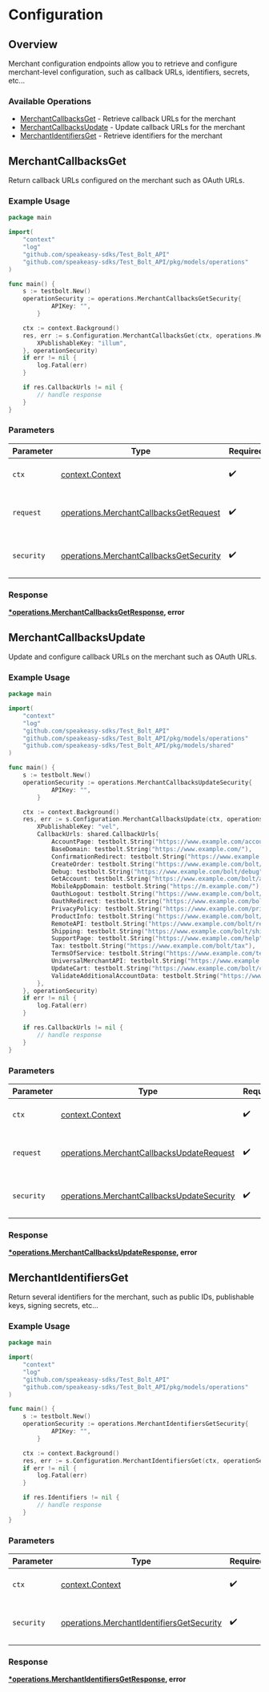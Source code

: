 # Configuration

## Overview

Merchant configuration endpoints allow you to retrieve and configure merchant-level
configuration, such as callback URLs, identifiers, secrets, etc...


### Available Operations

* [MerchantCallbacksGet](#merchantcallbacksget) - Retrieve callback URLs for the merchant
* [MerchantCallbacksUpdate](#merchantcallbacksupdate) - Update callback URLs for the merchant
* [MerchantIdentifiersGet](#merchantidentifiersget) - Retrieve identifiers for the merchant

## MerchantCallbacksGet

Return callback URLs configured on the merchant such as OAuth URLs.


### Example Usage

```go
package main

import(
	"context"
	"log"
	"github.com/speakeasy-sdks/Test_Bolt_API"
	"github.com/speakeasy-sdks/Test_Bolt_API/pkg/models/operations"
)

func main() {
    s := testbolt.New()
    operationSecurity := operations.MerchantCallbacksGetSecurity{
            APIKey: "",
        }

    ctx := context.Background()
    res, err := s.Configuration.MerchantCallbacksGet(ctx, operations.MerchantCallbacksGetRequest{
        XPublishableKey: "illum",
    }, operationSecurity)
    if err != nil {
        log.Fatal(err)
    }

    if res.CallbackUrls != nil {
        // handle response
    }
}
```

### Parameters

| Parameter                                                                                          | Type                                                                                               | Required                                                                                           | Description                                                                                        |
| -------------------------------------------------------------------------------------------------- | -------------------------------------------------------------------------------------------------- | -------------------------------------------------------------------------------------------------- | -------------------------------------------------------------------------------------------------- |
| `ctx`                                                                                              | [context.Context](https://pkg.go.dev/context#Context)                                              | :heavy_check_mark:                                                                                 | The context to use for the request.                                                                |
| `request`                                                                                          | [operations.MerchantCallbacksGetRequest](../../models/operations/merchantcallbacksgetrequest.md)   | :heavy_check_mark:                                                                                 | The request object to use for the request.                                                         |
| `security`                                                                                         | [operations.MerchantCallbacksGetSecurity](../../models/operations/merchantcallbacksgetsecurity.md) | :heavy_check_mark:                                                                                 | The security requirements to use for the request.                                                  |


### Response

**[*operations.MerchantCallbacksGetResponse](../../models/operations/merchantcallbacksgetresponse.md), error**


## MerchantCallbacksUpdate

Update and configure callback URLs on the merchant such as OAuth URLs.


### Example Usage

```go
package main

import(
	"context"
	"log"
	"github.com/speakeasy-sdks/Test_Bolt_API"
	"github.com/speakeasy-sdks/Test_Bolt_API/pkg/models/operations"
	"github.com/speakeasy-sdks/Test_Bolt_API/pkg/models/shared"
)

func main() {
    s := testbolt.New()
    operationSecurity := operations.MerchantCallbacksUpdateSecurity{
            APIKey: "",
        }

    ctx := context.Background()
    res, err := s.Configuration.MerchantCallbacksUpdate(ctx, operations.MerchantCallbacksUpdateRequest{
        XPublishableKey: "vel",
        CallbackUrls: shared.CallbackUrls{
            AccountPage: testbolt.String("https://www.example.com/account"),
            BaseDomain: testbolt.String("https://www.example.com/"),
            ConfirmationRedirect: testbolt.String("https://www.example.com/bolt/redirect"),
            CreateOrder: testbolt.String("https://www.example.com/bolt/order"),
            Debug: testbolt.String("https://www.example.com/bolt/debug"),
            GetAccount: testbolt.String("https://www.example.com/bolt/account"),
            MobileAppDomain: testbolt.String("https://m.example.com/"),
            OauthLogout: testbolt.String("https://www.example.com/bolt/logout"),
            OauthRedirect: testbolt.String("https://www.example.com/bolt/oauth"),
            PrivacyPolicy: testbolt.String("https://www.example.com/privacy-policy"),
            ProductInfo: testbolt.String("https://www.example.com/bolt/product"),
            RemoteAPI: testbolt.String("https://www.example.com/bolt/remote-api"),
            Shipping: testbolt.String("https://www.example.com/bolt/shipping"),
            SupportPage: testbolt.String("https://www.example.com/help"),
            Tax: testbolt.String("https://www.example.com/bolt/tax"),
            TermsOfService: testbolt.String("https://www.example.com/terms-of-service"),
            UniversalMerchantAPI: testbolt.String("https://www.example.com/bolt/merchant-api"),
            UpdateCart: testbolt.String("https://www.example.com/bolt/cart"),
            ValidateAdditionalAccountData: testbolt.String("https://www.example.com/bolt/validate-account"),
        },
    }, operationSecurity)
    if err != nil {
        log.Fatal(err)
    }

    if res.CallbackUrls != nil {
        // handle response
    }
}
```

### Parameters

| Parameter                                                                                                | Type                                                                                                     | Required                                                                                                 | Description                                                                                              |
| -------------------------------------------------------------------------------------------------------- | -------------------------------------------------------------------------------------------------------- | -------------------------------------------------------------------------------------------------------- | -------------------------------------------------------------------------------------------------------- |
| `ctx`                                                                                                    | [context.Context](https://pkg.go.dev/context#Context)                                                    | :heavy_check_mark:                                                                                       | The context to use for the request.                                                                      |
| `request`                                                                                                | [operations.MerchantCallbacksUpdateRequest](../../models/operations/merchantcallbacksupdaterequest.md)   | :heavy_check_mark:                                                                                       | The request object to use for the request.                                                               |
| `security`                                                                                               | [operations.MerchantCallbacksUpdateSecurity](../../models/operations/merchantcallbacksupdatesecurity.md) | :heavy_check_mark:                                                                                       | The security requirements to use for the request.                                                        |


### Response

**[*operations.MerchantCallbacksUpdateResponse](../../models/operations/merchantcallbacksupdateresponse.md), error**


## MerchantIdentifiersGet

Return several identifiers for the merchant, such as public IDs, publishable keys, signing secrets, etc...

### Example Usage

```go
package main

import(
	"context"
	"log"
	"github.com/speakeasy-sdks/Test_Bolt_API"
	"github.com/speakeasy-sdks/Test_Bolt_API/pkg/models/operations"
)

func main() {
    s := testbolt.New()
    operationSecurity := operations.MerchantIdentifiersGetSecurity{
            APIKey: "",
        }

    ctx := context.Background()
    res, err := s.Configuration.MerchantIdentifiersGet(ctx, operationSecurity)
    if err != nil {
        log.Fatal(err)
    }

    if res.Identifiers != nil {
        // handle response
    }
}
```

### Parameters

| Parameter                                                                                              | Type                                                                                                   | Required                                                                                               | Description                                                                                            |
| ------------------------------------------------------------------------------------------------------ | ------------------------------------------------------------------------------------------------------ | ------------------------------------------------------------------------------------------------------ | ------------------------------------------------------------------------------------------------------ |
| `ctx`                                                                                                  | [context.Context](https://pkg.go.dev/context#Context)                                                  | :heavy_check_mark:                                                                                     | The context to use for the request.                                                                    |
| `security`                                                                                             | [operations.MerchantIdentifiersGetSecurity](../../models/operations/merchantidentifiersgetsecurity.md) | :heavy_check_mark:                                                                                     | The security requirements to use for the request.                                                      |


### Response

**[*operations.MerchantIdentifiersGetResponse](../../models/operations/merchantidentifiersgetresponse.md), error**


